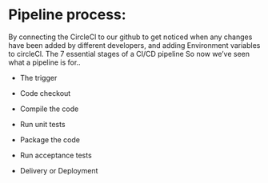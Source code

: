# Pipeline process:
 
By connecting the CircleCl to our github to get noticed when any changes have been added by different developers, and adding Environment variables to circleCl. The 7 essential stages of a CI/CD pipeline So now we’ve seen what a pipeline is for..

- The trigger

- Code checkout

- Compile the code

- Run unit tests

- Package the code

- Run acceptance tests

- Delivery or Deployment